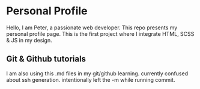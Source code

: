 # Personal Profile

Hello, I am Peter, a passionate web developer.
This repo presents my personal profile page.
This is the first project where I integrate HTML, SCSS & JS in my design.

## Git & Github tutorials

I am also using this .md files in my git/github learning.
currently confused about ssh generation.
intentionally left the -m while running commit.
